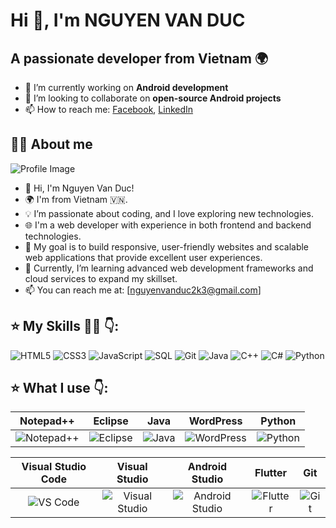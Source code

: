 # Hi 👋, I'm NGUYEN VAN DUC

## A passionate developer from Vietnam 🌍

- 🔭 I’m currently working on **Android development**  
- 👯 I’m looking to collaborate on **open-source Android projects**  
- 📫 How to reach me: [Facebook](https://facebook.com/duccguccii), [LinkedIn](https://linkedin.com/in/yourprofile)

## 👨‍💻 About me

![Profile Image](https://your-link.com/1232132131.gif) <!-- Thay thế đường dẫn này bằng đường dẫn thực tế của ảnh GIF của bạn -->

- 🔭 Hi, I'm Nguyen Van Duc!
- 🌍 I'm from Vietnam 🇻🇳.
- 💡 I’m passionate about coding, and I love exploring new technologies.
- 🌐 I'm a web developer with experience in both frontend and backend technologies.
- 🚀 My goal is to build responsive, user-friendly websites and scalable web applications that provide excellent user experiences.
- 🌱 Currently, I’m learning advanced web development frameworks and cloud services to expand my skillset.
- 📫 You can reach me at: [nguyenvanduc2k3@gmail.com]

## ⭐ My Skills 👨‍💻 👇:

![HTML5](https://img.shields.io/badge/HTML5-E34F26?style=for-the-badge&logo=html5&logoColor=white)
![CSS3](https://img.shields.io/badge/CSS3-1572B6?style=for-the-badge&logo=css3&logoColor=white)
![JavaScript](https://img.shields.io/badge/JavaScript-F7DF1E?style=for-the-badge&logo=javascript&logoColor=black)
![SQL](https://img.shields.io/badge/SQL-003B57?style=for-the-badge&logo=postgresql&logoColor=white)
![Git](https://img.shields.io/badge/Git-F05032?style=for-the-badge&logo=git&logoColor=white)
![Java](https://img.shields.io/badge/Java-ED8B00?style=for-the-badge&logo=java&logoColor=white)
![C++](https://img.shields.io/badge/C++-00599C?style=for-the-badge&logo=cplusplus&logoColor=white)
![C#](https://img.shields.io/badge/C%23-239120?style=for-the-badge&logo=c-sharp&logoColor=white)
![Python](https://img.shields.io/badge/Python-3776AB?style=for-the-badge&logo=python&logoColor=white)

## ⭐ What I use 👇:

| Notepad++ | Eclipse | Java | WordPress | Python |
|:---------:|:-------:|:----:|:---------:|:------:|
| ![Notepad++](https://img.shields.io/badge/Notepad++-90E59A?style=for-the-badge&logo=notepadplusplus&logoColor=black) | ![Eclipse](https://img.shields.io/badge/Eclipse-2C2255?style=for-the-badge&logo=eclipse&logoColor=white) | ![Java](https://img.shields.io/badge/Java-ED8B00?style=for-the-badge&logo=java&logoColor=white) | ![WordPress](https://img.shields.io/badge/WordPress-21759B?style=for-the-badge&logo=wordpress&logoColor=white) | ![Python](https://img.shields.io/badge/Python-3776AB?style=for-the-badge&logo=python&logoColor=white) |

| Visual Studio Code | Visual Studio | Android Studio | Flutter | Git |
|:------------------:|:-------------:|:--------------:|:-------:|:---:|
| ![VS Code](https://img.shields.io/badge/VS%20Code-007ACC?style=for-the-badge&logo=visual-studio-code&logoColor=white) | ![Visual Studio](https://img.shields.io/badge/Visual_Studio-5C2D91?style=for-the-badge&logo=visual-studio&logoColor=white) | ![Android Studio](https://img.shields.io/badge/Android_Studio-3DDC84?style=for-the-badge&logo=android-studio&logoColor=white) | ![Flutter](https://img.shields.io/badge/Flutter-02569B?style=for-the-badge&logo=flutter&logoColor=white) | ![Git](https://img.shields.io/badge/Git-F05032?style=for-the-badge&logo=git&logoColor=white) |
